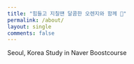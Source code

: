 ```yaml
---
title: "힘들고 지칠떈 달콤한 오렌지와 함께 🍊"
permalink: /about/
layout: single
comments: false
---
```




Seoul, Korea
Study in Naver Boostcourse
